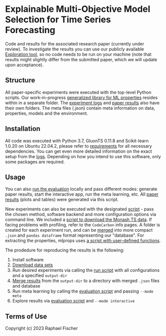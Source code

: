 # Explainable Multi-Objective Model Selection for Time Series Forecasting

Code and results for the associated research paper (currently under review).
To investigate the results you can use our publicly available [Exploration tool](http://167.99.254.41/), so no code needs to be run on your machine (note that results might slightly differ from the submitted paper, which we will update upon acceptance).

## Structure
All paper-specific experiments were executed with the top-level Python scripts.
Our work-in-progress [generalized library for ML properties](./mlprops/) resides within in a separate folder.
The [experiment logs](./results/) and [paper results](./paper_results/) also have their own folders.
The meta files (.json) contain meta information on data, properties, models and the environment.

## Installation
All code was executed with Python 3.7, GluonTS 0.11.8 and Scikit-learn 1.0.20 on Ubuntu 22.04.2, please refer to [requirements](./requirements.txt) for all necessary dependencies.
You can get even more detailed information on the exact setup from the [logs](./results/merged_new03/).
Depending on how you intend to use this software, only some packages are required.

## Usage
You can also [run the evaluation](./run_evaluation.py) locally and pass different modes: generate paper results, start the interactive app, run the meta learning, etc.
All [paper results](./paper_results/) (plots and tables) were generated via this script.

New experiments can also be executed with the designated [script](run.py) - pass the chosen method, software backend and more configuration options via command line.
We included a [script to download the Monash TS data](./zenodo_forecasting_bulk_download.py).
If facing problems with profiling, refer to the `CodeCarbon` info pages.
A folder is created for each experiment run, and can be [merged](./parse_logs.py) into more compact `.json` and `pandas dataframe` format representing our "database".
For extracting the properties, mlprops uses [a script with user-defined functions](./properties.py).

The prodedure for reproducing the results is the following:
1. Install software
2. [Download data sets](./zenodo_forecasting_bulk_download.py)
3. Run desired experiments via calling the [run script](./run.py) with all configurations and a specified `output-dir`
4. [Merge results](./parse_logs.py) from the `output-dir` to a directory with merged `.json` files and database
5. Run meta learning by calling the [evaluation script](./run_evaluation.py) and passing `--mode meta`
6. Explore results via [evaluation script](./run_evaluation.py) and `--mode interactive`

## Terms of Use
Copyright (c) 2023 Raphael Fischer